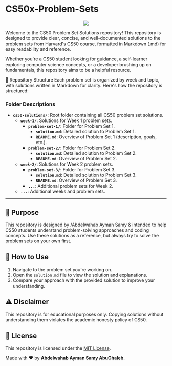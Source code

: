 # CS50x-Problem-Sets
<p align="center">
  <img src="https://avatars.githubusercontent.com/u/198342666?s=96&v=4" />
</p>
Welcome to the CS50 Problem Set Solutions repository! This repository is designed to provide clear, concise, and well-documented solutions to the problem sets from Harvard's CS50 course, formatted in Markdown (.md) for easy readability and reference.

Whether you're a CS50 student looking for guidance, a self-learner exploring computer science concepts, or a developer brushing up on fundamentals, this repository aims to be a helpful resource.

📂 Repository Structure
Each problem set is organized by week and topic, with solutions written in Markdown for clarity. Here's how the repository is structured:

### Folder Descriptions

- **`cs50-solutions/`**: Root folder containing all CS50 problem set solutions.
  - **`week-1/`**: Solutions for Week 1 problem sets.
    - **`problem-set-1/`**: Folder for Problem Set 1.
      - **`solution.md`**: Detailed solution to Problem Set 1.
      - **`README.md`**: Overview of Problem Set 1 (description, goals, etc.).
    - **`problem-set-2/`**: Folder for Problem Set 2.
      - **`solution.md`**: Detailed solution to Problem Set 2.
      - **`README.md`**: Overview of Problem Set 2.
  - **`week-2/`**: Solutions for Week 2 problem sets.
    - **`problem-set-3/`**: Folder for Problem Set 3.
      - **`solution.md`**: Detailed solution to Problem Set 3.
      - **`README.md`**: Overview of Problem Set 3.
    - **`...`**: Additional problem sets for Week 2.
  - **`...`**: Additional weeks and problem sets.

---

## 🎯 Purpose
This repository is designed by /Abdelwahab Ayman Samy & intended to help CS50 students understand problem-solving approaches and coding concepts. Use these solutions as a reference, but always try to solve the problem sets on your own first.

## 🚀 How to Use
1. Navigate to the problem set you're working on.
2. Open the `solution.md` file to view the solution and explanations.
3. Compare your approach with the provided solution to improve your understanding.

## ⚠️ Disclaimer
This repository is for educational purposes only. Copying solutions without understanding them violates the academic honesty policy of CS50.

## 📜 License
This repository is licensed under the [MIT License](LICENSE).

Made with ❤️ by **Abdelwahab Ayman Samy AbuGhaleb**.

